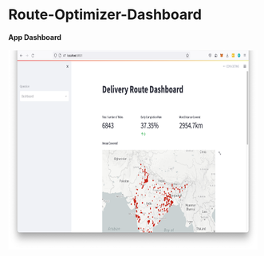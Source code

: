 # Route-Optimizer-Dashboard

#### App Dashboard
<img src='assets/dashboard.png' width=500 height=400/>